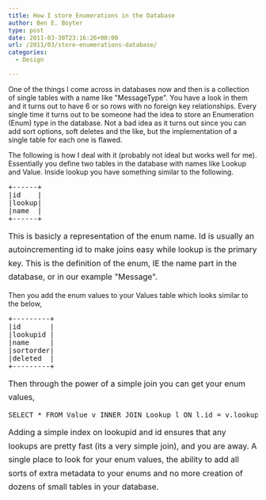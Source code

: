 ```yaml
---
title: How I store Enumerations in the Database
author: Ben E. Boyter
type: post
date: 2011-03-30T23:16:26+00:00
url: /2011/03/store-enumerations-database/
categories:
  - Design

---
```

One of the things I come across in databases now and then is a collection of single tables with a name like "MessageType". You have a look in them and it turns out to have 6 or so rows with no foreign key relationships. Every single time it turns out to be someone had the idea to store an Enumeration (Enum) type in the database. Not a bad idea as it turns out since you can add sort options, soft deletes and the like, but the implementation of a single table for each one is flawed.

The following is how I deal with it (probably not ideal but works well for me). Essentially you define two tables in the database with names like Lookup and Value. Inside lookup you have something similar to the following.

<pre>+------+
|id    |
|lookup|
|name  |
+------+</pre>

<span style="line-height: 1.714285714; font-size: 1rem;">This is basicly a representation of the enum name. Id is usually an autoincrementing id to make joins easy while lookup is the primary key. This is the definition of the enum, IE the name part in the database, or in our example "Message".</span>

Then you add the enum values to your Values table which looks similar to the below,

<pre>+---------+
|id       |
|lookupid |
|name     |
|sortorder|
|deleted  |
+---------+</pre>

<span style="line-height: 1.714285714; font-size: 1rem;">Then through the power of a simple join you can get your enum values,</span>

<pre>SELECT * FROM Value v INNER JOIN Lookup l ON l.id = v.lookupid WHERE l.name = '?';</pre>

<span style="line-height: 1.714285714; font-size: 1rem;">Adding a simple index on lookupid and id ensures that any lookups are pretty fast (its a very simple join), and you are away. A single place to look for your enum values, the ability to add all sorts of extra metadata to your enums and no more creation of dozens of small tables in your database.</span>